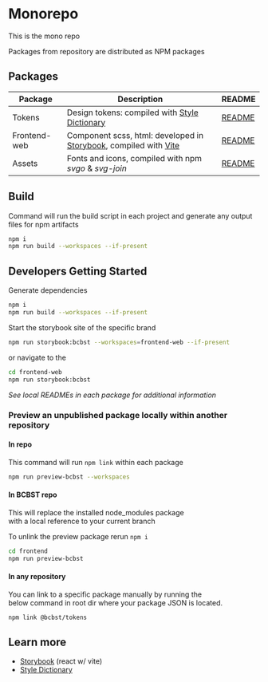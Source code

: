 # Monorepo

This is the mono repo 

Packages from repository are distributed as NPM packages

## Packages

| Package      | Description                                                                                                          | README                           |
| ------------ | -------------------------------------------------------------------------------------------------------------------- | -------------------------------- |
| Tokens       | Design tokens: compiled with [Style Dictionary](https://github.com/amzn/style-dictionary)                            | [README](./packages/tokens/README.md)       |
| Frontend-web | Component scss, html: developed in [Storybook](https://storybook.js.org/), compiled with [Vite](https://vitejs.dev/) | [README](./packages/frontend-web/README.md) |
| Assets       | Fonts and icons, compiled with npm _svgo_ & _svg-join_                                                               | [README](./packages/assets/README.md)       |

## Build

Command will run the build script in each project and generate any output files for npm artifacts

```bash
npm i
npm run build --workspaces --if-present
```

## Developers Getting Started

Generate dependencies

```bash
npm i
npm run build --workspaces --if-present
```

Start the storybook site of the specific brand

```bash
npm run storybook:bcbst --workspaces=frontend-web --if-present
```

or navigate to the

```bash
cd frontend-web
npm run storybook:bcbst
```

_See local READMEs in each package for additional information_

### Preview an unpublished package locally within another repository

#### In repo

This command will run `npm link` within each package

```bash
npm run preview-bcbst --workspaces
```

#### In BCBST repo

This will replace the installed node_modules package  
with a local reference to your current branch 

To unlink the preview package rerun `npm i`

```bash
cd frontend
npm run preview-bcbst
```

#### In any repository 

You can link to a specific package manually by running the  
below command in root dir where your package JSON is located.

```bash
npm link @bcbst/tokens
```

## Learn more

- [Storybook](https://storybook.js.org/) (react w/ vite)
- [Style Dictionary](https://amzn.github.io/style-dictionary/#/)
